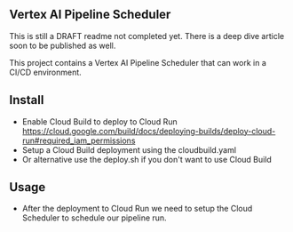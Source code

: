 ##  Vertex AI Pipeline Scheduler
This is still a DRAFT readme not completed yet. There is a deep dive article soon to be published as well. 

This project contains a Vertex AI Pipeline Scheduler that can work in a CI/CD environment. 


## Install
* Enable Cloud Build to deploy to Cloud Run https://cloud.google.com/build/docs/deploying-builds/deploy-cloud-run#required_iam_permissions
* Setup a Cloud Build deployment using the cloudbuild.yaml
* Or alternative use the deploy.sh if you don't want to use Cloud Build

## Usage
* After the deployment to Cloud Run we need to setup the Cloud Scheduler to schedule our pipeline run. 